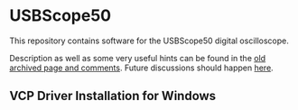 # USBScope50

This repository contains software for the USBScope50 digital oscilloscope.

Description as well as some very useful hints can be found in the [old archived page and comments](https://peterhalicky.github.io/usbscope50). Future discussions should 
happen [here](https://github.com/phjr/usbscope50/discussions).

## VCP Driver Installation for Windows

